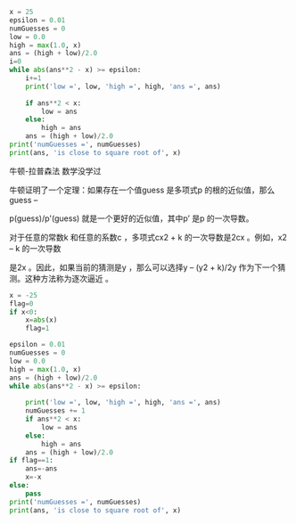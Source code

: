 ```python
x = 25
epsilon = 0.01
numGuesses = 0
low = 0.0
high = max(1.0, x)
ans = (high + low)/2.0
i=0
while abs(ans**2 - x) >= epsilon:
    i+=1
    print('low =', low, 'high =', high, 'ans =', ans)
    
    if ans**2 < x:
        low = ans
    else:
        high = ans
    ans = (high + low)/2.0
print('numGuesses =', numGuesses)
print(ans, 'is close to square root of', x)
```

牛顿-拉普森法 数学没学过

牛顿证明了一个定理：如果存在一个值guess 是多项式p 的根的近似值，那么guess –

p(guess)/p'(guess) 就是一个更好的近似值，其中p’ 是p 的一次导数。

对于任意的常数k 和任意的系数c ，多项式cx2 + k 的一次导数是2cx 。例如，x2 – k 的一次导数

是2x 。因此，如果当前的猜测是y ，那么可以选择y – (y2 + k)/2y 作为下一个猜测。这种方法称为逐次逼近 。

```python
x = -25
flag=0
if x<0:
    x=abs(x)
    flag=1

epsilon = 0.01
numGuesses = 0
low = 0.0
high = max(1.0, x)
ans = (high + low)/2.0
while abs(ans**2 - x) >= epsilon:
    
    print('low =', low, 'high =', high, 'ans =', ans)
    numGuesses += 1
    if ans**2 < x:
        low = ans
    else:
        high = ans
    ans = (high + low)/2.0
if flag==1:
    ans=-ans
    x=-x
else:
    pass
print('numGuesses =', numGuesses)
print(ans, 'is close to square root of', x)
```
